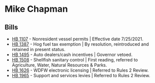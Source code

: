 # Mike Chapman
## Bills
* [HB 1107](/bill/2021-22/hb/1107/) - Nonresident vessel permits | Effective date 7/25/2021.
* [HB 1387](/bill/2021-22/hb/1387/) - Hog fuel tax exemption | By resolution, reintroduced and retained in present status.
* [HB 1495](/bill/2021-22/hb/1495/) - Auto dealers/cash incentives | Governor vetoed.
* [HB 1508](/bill/2021-22/hb/1508/) - Shellfish sanitary control | First reading, referred to Agriculture, Water, Natural Resources & Parks.
* [HB 1626](/bill/2021-22/hb/1626/) - WDFW electronic licensing | Referred to Rules 2 Review.
* [HB 1965](/bill/2021-22/hb/1965/) - Support and services levies | Referred to Rules 2 Review.
